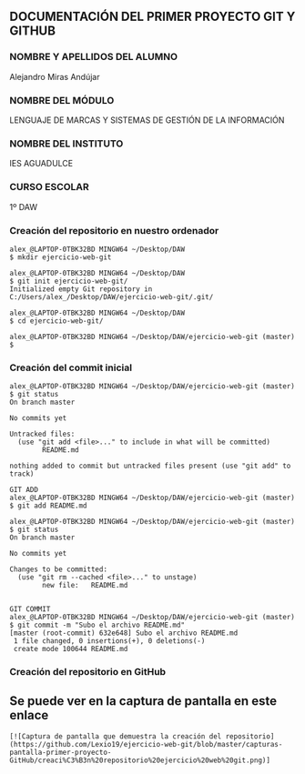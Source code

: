 ## DOCUMENTACIÓN DEL PRIMER PROYECTO GIT Y GITHUB

### NOMBRE Y APELLIDOS DEL ALUMNO
Alejandro Miras Andújar

### NOMBRE DEL MÓDULO
LENGUAJE DE MARCAS Y SISTEMAS DE GESTIÓN DE LA INFORMACIÓN

### NOMBRE DEL INSTITUTO
IES AGUADULCE

### CURSO ESCOLAR
1º DAW

### Creación del repositorio en nuestro ordenador

~~~
alex_@LAPTOP-0TBK32BD MINGW64 ~/Desktop/DAW
$ mkdir ejercicio-web-git

alex_@LAPTOP-0TBK32BD MINGW64 ~/Desktop/DAW
$ git init ejercicio-web-git/
Initialized empty Git repository in C:/Users/alex_/Desktop/DAW/ejercicio-web-git/.git/

alex_@LAPTOP-0TBK32BD MINGW64 ~/Desktop/DAW
$ cd ejercicio-web-git/

alex_@LAPTOP-0TBK32BD MINGW64 ~/Desktop/DAW/ejercicio-web-git (master)
$

~~~

### Creación del commit inicial 
~~~
alex_@LAPTOP-0TBK32BD MINGW64 ~/Desktop/DAW/ejercicio-web-git (master)
$ git status
On branch master

No commits yet

Untracked files:
  (use "git add <file>..." to include in what will be committed)
        README.md

nothing added to commit but untracked files present (use "git add" to track)

GIT ADD
alex_@LAPTOP-0TBK32BD MINGW64 ~/Desktop/DAW/ejercicio-web-git (master)
$ git add README.md

alex_@LAPTOP-0TBK32BD MINGW64 ~/Desktop/DAW/ejercicio-web-git (master)
$ git status
On branch master

No commits yet

Changes to be committed:
  (use "git rm --cached <file>..." to unstage)
        new file:   README.md


GIT COMMIT
alex_@LAPTOP-0TBK32BD MINGW64 ~/Desktop/DAW/ejercicio-web-git (master)
$ git commit -m "Subo el archivo README.md"
[master (root-commit) 632e648] Subo el archivo README.md
 1 file changed, 0 insertions(+), 0 deletions(-)
 create mode 100644 README.md

~~~

### Creación del repositorio en GitHub

## Se puede ver en la captura de pantalla en este enlace
~~~
[![Captura de pantalla que demuestra la creación del repositorio](https://github.com/Lexio19/ejercicio-web-git/blob/master/capturas-pantalla-primer-proyecto-GitHub/creaci%C3%B3n%20repositorio%20ejercicio%20web%20git.png)]
~~~


